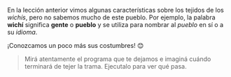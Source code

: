 <gs-attire attire-url="https://raw.githubusercontent.com/MumukiProject/mumuki-guia-gobstones-repeticion-condicional-ii-kids/master/assets/attires/config_1538410692480.json"></gs-attire>

<gs-toolbox toolbox-url="https://raw.githubusercontent.com/MumukiProject/mumuki-guia-gobstones-repeticion-condicional-ii-kids/master/assets/toolbox.xml">
</gs-toolbox>

En la lección anterior vimos algunas características sobre los tejidos de los _wichís_, pero no sabemos mucho de este pueblo. Por ejemplo, la palabra **wichí** significa **gente** o **pueblo** y se utiliza para nombrar al _pueblo_ en sí o a su _idioma_. 

¡Conozcamos un poco más sus costumbres! :blush: 
 
> Mirá atentamente el programa que te dejamos e imaginá cuándo terminará de tejer la trama. Ejecutalo para ver qué pasa.